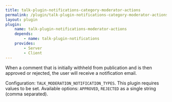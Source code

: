 ```yaml
---
title: talk-plugin-notifications-category-moderator-actions
permalink: /plugin/talk-plugin-notifications-category-moderator-actions//
layout: plugin
plugin:
    name: talk-plugin-notifications-moderator-actions
    depends:
        - name: talk-plugin-notifications
    provides:
        - Server
        - Client
---
```


When a comment that is initially withheld from publication and is then approved or rejected, the user will receive a notification email.

Configuration:
`TALK_MODERATION_NOTIFICATION_TYPES`. This plugin requires values to be set. Available options: `APPROVED`, `REJECTED` as a single string (comma separated).

